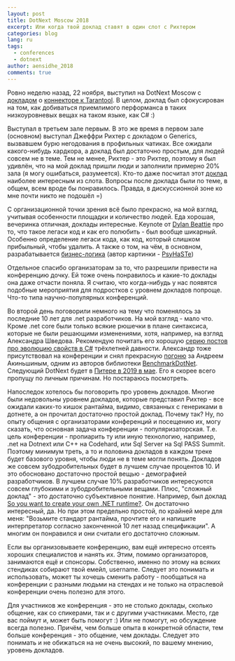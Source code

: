 ```yaml
---
layout: post
title: DotNext Moscow 2018
excerpt: Или когда твой доклад ставят в один слот с Рихтером
categories: blog
lang: ru
tags:
  - conferences
  - dotnext
author: aensidhe_2018
comments: true
---
```


Ровно неделю назад, 22 ноября, выступил на DotNext Moscow с [докладом](https://dotnext-moscow.ru/en/2018/msk/talks/ahnkf8qxokg20suq0wosi/) о [коннекторе к Tarantool](https://github.com/progaudi/progaudi.tarantool). В целом, доклад был сфокусирован на том, как добиваться приемлимого перформанса в таких низкоуровневых вещах на таком языке, как C# :)

Выступал в третьем зале первым. В это же время в первом зале (основном) выступал Джеффри Рихтер с докладом о Generics, вызвавшем бурю негодования в профильных чатиках. Все ожидали какого-нибудь хардкора, а доклад был достаточно простым, для людей совсем не в теме. Тем не менее, Рихтер - это Рихтер, поэтому я был удивлён, что на мой доклад пришли люди и заполнили примерно 20% зала (я могу ошибаться, разумеется). Кто-то даже посчитал этот [доклад](https://habr.com/company/eastbanctech/blog/431332/) наиболее интересным из слота. Вопросы после доклада были по теме, в общем, всем вроде бы понравилось. Правда, в дискуссионной зоне ко мне почти никто не подошёл =)

С организационной точки зрения всё было прекрасно, на мой взгляд, учитывая особенности площадки и количество людей. Еда хорошая, вечеринка отличная, доклады интересные. Keynote от [Dylan Beattie](https://twitter.com/dylanbeattie/) про то, что такое легаси код и как его полюбить - был вообще шикарный. Особенно определение легаси кода, как код, который слишком прибыльный, чтобы удалить. А также о том, на чём, в основном, разрабатывается [бизнес-логика](https://hsto.org/getpro/habr/comment_images/9b3/7b5/b27/9b37b5b2735653ea967a74f419797c18.jpg) (автор картинки - [PsyHaSTe](https://habr.com/users/PsyHaSTe/))

Отдельное спасибо организаторам за то, что разрешили привести на конференцию дочку. Ей тоже очень понравилось и какие-то доклады она даже отчасти поняла. Я считаю, что когда-нибудь у нас появятся подобные мероприятия для подростков с уровнем докладов попроще. Что-то типа научно-популярных конференций.

Во второй день поговорили немного на тему что поменялось за последние 10 лет для .net разработчиков. На мой взгляд - мало что. Кроме .net core были только всякие рюшечки в плане синтаксиса, которые не были решающими изменениями, хотя, например, на взгляд Александра Шведова. Рекомендую почитать его хорошую [серию постов про эволюцию свойств в C#](http://controlflow.github.io/2015/04/08/csharp-properties-part1.html) трёхлетней давности. Александр тоже присутствовал на конференции и снял прекрасную [погоню](https://twitter.com/controlflow/status/1065987289078292481) за Андреем Акиньшиным, одним из авторов библиотеки [BenchmarkDotNet](https://benchmarkdotnet.org/articles/overview.html). Следующий DotNext будет в [Питере в 2019 в мае](https://dotnext-piter.ru/). Его я скорее всего пропущу по личным причинам. Но постараюсь посмотреть.

Напоследок хотелось бы поговорить про уровень докладов. Многие были недовольны уровнем докладов, которые представил Рихтер - все ожидали каких-то кишок рантайма, видимо, связанных с генериками в дотнете, а он прочитал достаточно простой доклад. Почему так? Ну, по опыту общения с организаторами конференций и посещению их, могу сказать, что основная задача конференции - популяризаторская. Т.е. цель конференции - пропиарить ту или иную технологию, например, .net на Dotnext или С++ на Codehard, или Sql Server на Sql PASS Summit. Поэтому минимум треть, а то и половина докладов в каждом треке будет базового уровня, чтобы люди не в теме могли понять. Докладов же совсем зубодробительных будет в лучшем случае процентов 10. И это обосновано достаточно простой вещью - демографией разработчиков. В лучшем случае 10% разработчиков интересуются совсем глубокими и зубодробительными вещами. Плюс, "сложный доклад" - это достаточно субъективное понятие. Например, был доклад [So you want to create your own .NET runtime?](https://dotnext-moscow.ru/2018/msk/talks/4ve72qtp44yqo0kuiaksa4/). Он достаточно интересный, да. Но при этом предельно простой, по крайней мере для меня: "Возьмите стандарт рантайма, прочтите его и напишите интерпретатор согласно законченной 10 лет назад спецификации". А многим он понравился и они считали его достаточно сложным.

Если вы организовываете конференцию, вам ещё интересно отсеять хороших специалистов и нанять их. Этим, помимо организаторов, занимаются ещё и спонсоры. Собственно, именно по этому на всяких стендиках собирают твой емейл, username. Следует это понимать и использовать, может ты хочешь сменить работу - пообщаться на конференции с разными людьми на стендах и не только на отраслевой конференции очень полезно для этого. 

Для участников же конференция - это не столько доклады, сколько общение, как со спикерами, так и с другими участниками. Место, где вас поймут и, может быть помогут :) Или не помогут, но обсуждение всегда полезно. Причём, чем больше опыта в конкретной области, тем больше конференция - это общение, чем доклады. Следует это понимать и не обижаться на не очень высокий, по вашему мнению, уровень докладов.
